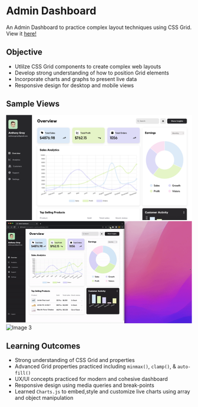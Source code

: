 # Admin Dashboard 
An Admin Dashboard to practice complex layout techniques using CSS Grid. View it [here!](https://natasha-a.github.io/admin-dashboard/)

## Objective
* Utlilze CSS Grid components to create complex web layouts
* Develop strong understanding of how to position Grid elements
* Incorporate charts and graphs to present live data
* Responsive design for desktop and mobile views

## Sample Views 
![Image 1](./assets/desktop-demo.png)
![Image 2](./assets/desktop-responsive-demo.gif)
![Image 3](./assets/moblie-responsive-demo.gif)


## Learning Outcomes 
* Strong understanding of CSS Grid and properties  
* Advanced Grid properties practiced including `minmax()`, `clamp()`, & `auto-fill()`
* UX/UI concepts practiced for modern and cohesive dashboard  
* Responsive design using media queries and break-points
* Learned `Charts.js` to embed,style and customize live charts using array and object manipulation 

